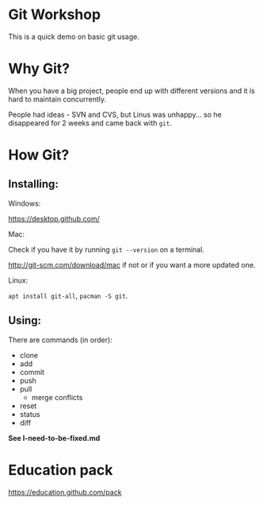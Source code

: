 # Git Workshop

This is a quick demo on basic git usage.

# Why Git?

When you have a big project, people end up with different versions and it
is hard to maintain concurrently.

People had ideas - SVN and CVS, but Linus was unhappy... so he disappeared
for 2 weeks and came back with `git`.

# How Git?

## Installing:

Windows:

https://desktop.github.com/

Mac:

Check if you have it by running `git --version` on a terminal.

http://git-scm.com/download/mac if not or if you want a more updated one.

Linux:

`apt install git-all`, `pacman -S git`.

## Using:

There are commands (in order):
- clone
- add
- commit
- push
- pull
  - merge conflicts
- reset
- status
- diff

**See I-need-to-be-fixed.md**

# Education pack

https://education.github.com/pack
